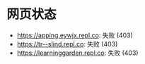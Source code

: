 # 网页状态
- https://apping.eywjx.repl.co: 失败 (403)
- https://tr--slind.repl.co: 失败 (403)
- https://learninggarden.repl.co: 失败 (403)
